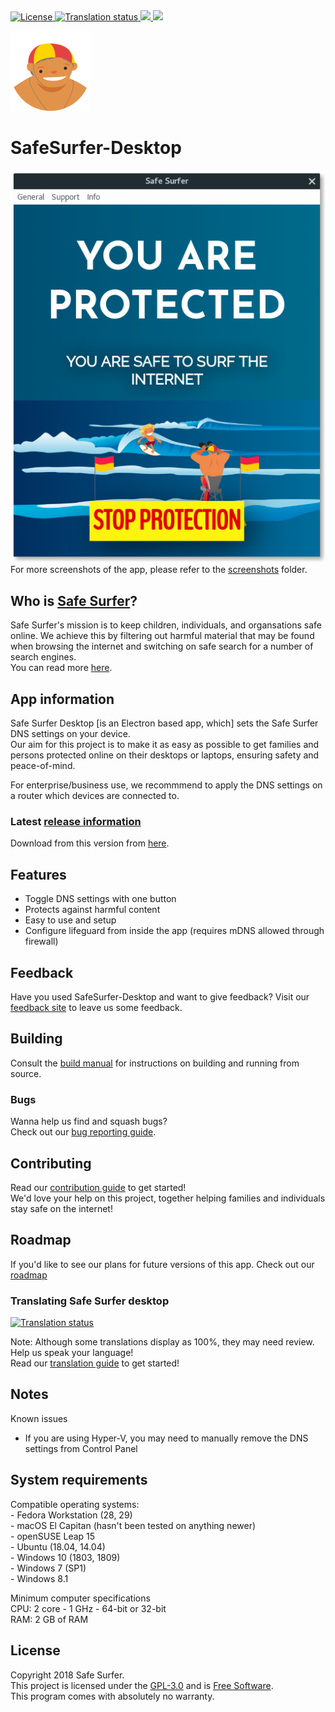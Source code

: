 <a href="http://www.gnu.org/licenses/gpl-3.0.html">
    <img src="https://img.shields.io/badge/License-GPL%20v3-blue.svg" alt="License" />
</a>
<a href="https://hosted.weblate.org/projects/safe-surfer/translations">
    <img src="https://hosted.weblate.org/widgets/safe-surfer/-/translations/svg-badge.svg" alt="Translation status" />
</a>
<a href="http://142.93.48.189">
    <img src="https://img.shields.io/badge/version-1.0.0-brightgreen.svg" />
</a>
<a href="http://142.93.48.189">
    <img src="https://img.shields.io/badge/build-10-orange.svg" />
</a>

![Safe Surfer logo](./assets/media/icons/png/128x128.png)  
# SafeSurfer-Desktop
![Safe Surfer](screenshots/SafeSurfer-Desktop-Activated-Standard.png)  
For more screenshots of the app, please refer to the [screenshots](screenshots) folder.  

## Who is [Safe Surfer](http://safesurfer.co.nz)?
Safe Surfer's mission is to keep children, individuals, and organsations safe online. We achieve this by filtering out harmful material that may be found when browsing the internet and switching on safe search for a number of search engines.  
You can read more [here](http://www.safesurfer.co.nz/the-cause).  

## App information
Safe Surfer Desktop [is an Electron based app, which] sets the Safe Surfer DNS settings on your device.  
Our aim for this project is to make it as easy as possible to get families and persons protected online on their desktops or laptops, ensuring safety and peace-of-mind.  

For enterprise/business use, we recommmend to apply the DNS settings on a router which devices are connected to.  

### Latest [release information](https://gitlab.com/safesurfer/SafeSurfer-Desktop/tags/1.0.0)
Download from this version from [here](http://142.93.48.189).  

## Features
- Toggle DNS settings with one button  
- Protects against harmful content  
- Easy to use and setup  
- Configure lifeguard from inside the app (requires mDNS allowed through firewall)  

## Feedback
Have you used SafeSurfer-Desktop and want to give feedback?
Visit our [feedback site](http://safesurfer.co.nz/feedback) to leave us some feedback.

## Building
Consult the [build manual](docs/BUILDING.md) for instructions on building and running from source.  

### Bugs
Wanna help us find and squash bugs?  
Check out our [bug reporting guide](docs/BUGS.md).  

## Contributing
Read our [contribution guide](docs/CONTRIBUTING.md) to get started!  
We'd love your help on this project, together helping families and individuals stay safe on the internet!  

## Roadmap
If you'd like to see our plans for future versions of this app. Check out our [roadmap](docs/ROADMAP.md)

### Translating Safe Surfer desktop
<a href="https://hosted.weblate.org/projects/safe-surfer/translations">
    <img src="https://hosted.weblate.org/widgets/safe-surfer/-/translations/multi-auto.svg" alt="Translation status" />
</a>

Note: Although some translations display as 100%, they may need review.  
Help us speak your language!  
Read our [translation guide](docs/TRANSLATING.md) to get started!  

## Notes
Known issues
- If you are using Hyper-V, you may need to manually remove the DNS settings from Control Panel

## System requirements
Compatible operating systems:  
    - Fedora Workstation (28, 29)  
    - macOS El Capitan (hasn't been tested on anything newer)  
    - openSUSE Leap 15  
    - Ubuntu (18.04, 14.04)  
    - Windows 10 (1803, 1809)  
    - Windows 7 (SP1)  
    - Windows 8.1  

Minimum computer specifications  
CPU: 2 core - 1 GHz - 64-bit or 32-bit  
RAM: 2 GB of RAM  

## License
Copyright 2018 Safe Surfer.  
This project is licensed under the [GPL-3.0](http://www.gnu.org/licenses/gpl-3.0.html) and is [Free Software](https://www.gnu.org/philosophy/free-sw.en.html).  
This program comes with absolutely no warranty.  
